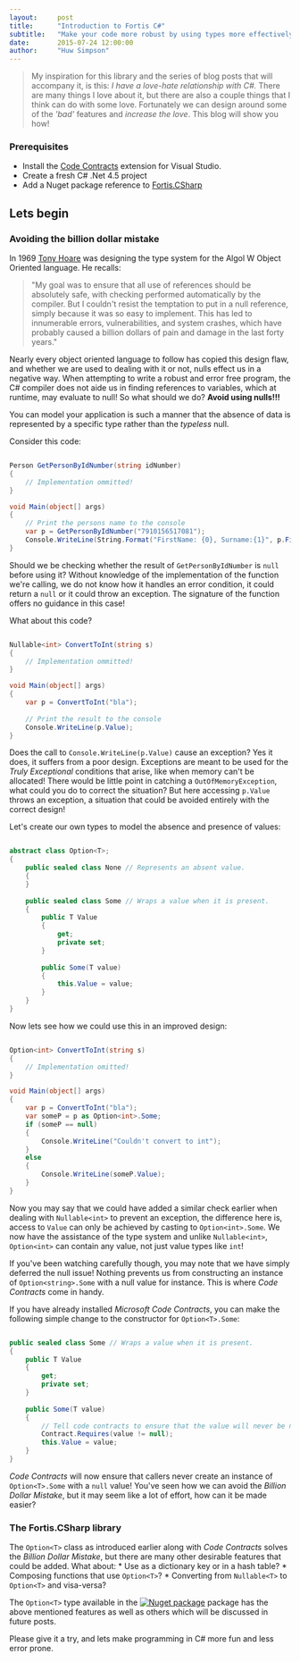 ```yaml
---
layout:     post
title:      "Introduction to Fortis C#"
subtitle:   "Make your code more robust by using types more effectively"
date:       2015-07-24 12:00:00
author:     "Huw Simpson"
---
```


> My inspiration for this library and the series of blog posts that will accompany it, is this: *I have a love-hate relationship with C#.* There are many things I love about it, but there are also a couple things that I think can do with some love. Fortunately we can design around some of the *'bad'* features and *increase the love*. This blog will show you how!

### Prerequisites
* Install the [Code Contracts](https://visualstudiogallery.msdn.microsoft.com/1ec7db13-3363-46c9-851f-1ce455f66970) extension for Visual Studio.
* Create a fresh C# .Net 4.5 project
* Add a Nuget package reference to [Fortis.CSharp](https://www.nuget.org/packages/Fortis.CSharp)

## Lets begin

### Avoiding the billion dollar mistake
In 1969 [Tony Hoare](https://en.wikipedia.org/wiki/Tony_Hoare) was designing the type system for the Algol W Object Oriented language. He recalls: 
> "My goal was to ensure that all use of references should be absolutely safe, with checking performed automatically by the compiler. But I couldn't resist the temptation to put in a null reference, simply because it was so easy to implement. This has led to innumerable errors, vulnerabilities, and system crashes, which have probably caused a billion dollars of pain and damage in the last forty years."

Nearly every object oriented language to follow has copied this design flaw, and whether we are used to dealing with it or not, nulls effect us in a negative way. When attempting to write a robust and error free program, the C# compiler does not aide us in finding references to variables, which at runtime, may evaluate to null! So what should we do? __Avoid using nulls!!!__

You can model your application is such a manner that the absence of data is represented by a specific type rather than the *typeless* null.

Consider this code:

```csharp

Person GetPersonByIdNumber(string idNumber)
{
    // Implementation ommitted!
}

void Main(object[] args)
{
    // Print the persons name to the console
    var p = GetPersonByIdNumber("7910156517081");
    Console.WriteLine(String.Format("FirstName: {0}, Surname:{1}", p.FirstName, p.Surname);
}
```

Should we be checking whether the result of `GetPersonByIdNumber` is `null` before using it? Without knowledge of the implementation of the function we're calling, we do not know how it handles an error condition, it could return a `null` or it could throw an exception. The signature of the function offers no guidance in this case!

What about this code?

```csharp

Nullable<int> ConvertToInt(string s)
{
	// Implementation ommitted!
}

void Main(object[] args)
{
    var p = ConvertToInt("bla");
    
    // Print the result to the console
    Console.WriteLine(p.Value);
}
```

Does the call to `Console.WriteLine(p.Value)` cause an exception? Yes it does, it suffers from a poor design. Exceptions are meant to be used for the *Truly Exceptional* conditions that arise, like when memory can't be allocated! There would be little point in catching a `OutOfMemoryException`, what could you do to correct the situation? But here accessing `p.Value` throws an exception, a situation that could be avoided entirely with the correct design!

Let's create our own types to model the absence and presence of values:

```csharp

abstract class Option<T>;
{
	public sealed class None // Represents an absent value.
    {
    }
    
    public sealed class Some // Wraps a value when it is present.
    {
    	public T Value
        {
        	get;
            private set;
        }
        
        public Some(T value)
        {
        	this.Value = value;
        }
    }
}
```

Now lets see how we could use this in an improved design:

```csharp

Option<int> ConvertToInt(string s)
{
	// Implementation omitted!
}

void Main(object[] args)
{
    var p = ConvertToInt("bla");
  	var someP = p as Option<int>.Some;
    if (someP == null)
    {
    	Console.WriteLine("Couldn't convert to int");
    }
    else 
    {
    	Console.WriteLine(someP.Value);
    }
}
```

Now you may say that we could have added a similar check earlier when dealing with `Nullable<int>` to prevent an exception, the difference here is, access to `Value` can only be achieved by casting to `Option<int>.Some`. We now have the assistance of the type system and unlike `Nullable<int>`, `Option<int>` can contain any value, not just value types like `int`!

If you've been watching carefully though, you may note that we have simply deferred the null issue! Nothing prevents us from constructing an instance of `Option<string>.Some` with a null value for instance. This is where *Code Contracts* come in handy.

If you have already installed *Microsoft Code Contracts*, you can make the following simple change to the constructor for `Option<T>.Some`:

```csharp

public sealed class Some // Wraps a value when it is present.
{
	public T Value
    {
    	get;
        private set;
    }
        
    public Some(T value)
    {
      	// Tell code contracts to ensure that the value will never be null!
       	Contract.Requires(value != null); 
       	this.Value = value;
    }
}
```

*Code Contracts* will now ensure that callers never create an instance of `Option<T>.Some` with a `null` value! You've seen how we can avoid the *Billion Dollar Mistake*, but it may seem like a lot of effort, how can it be made easier?

### The Fortis.CSharp library
The `Option<T>` class as introduced earlier along with *Code Contracts* solves the *Billion Dollar Mistake*, but there are many other desirable features that could be added. What about:
    * Use as a dictionary key or in a hash table?
    * Composing functions that use `Option<T>`?
    * Converting from `Nullable<T>` to `Option<T>` and visa-versa?

The `Option<T>` type available in the [![Nuget package](https://img.shields.io/badge/nuget-Fortis%20C%23-blue.svg)](https://www.nuget.org/packages/Fortis.CSharp) package has the above mentioned features as well as others which will be discussed in future posts.

Please give it a try, and lets make programming in C# more fun and less error prone.


